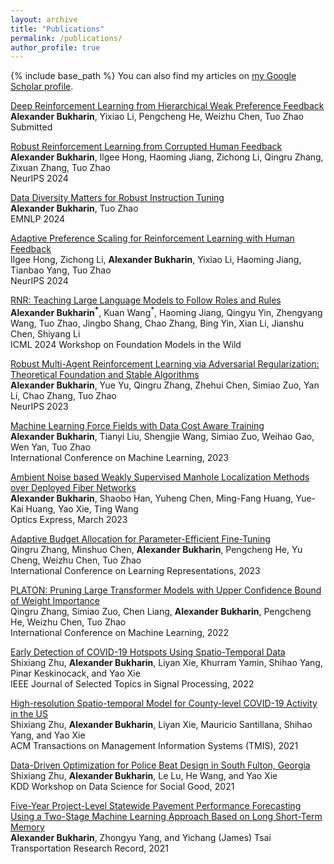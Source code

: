 ```yaml
---
layout: archive
title: "Publications"
permalink: /publications/
author_profile: true
---
```

{% include base_path %}
You can also find my articles on [my Google Scholar profile](https://scholar.google.com/citations?user=PnVYoI4AAAAJ&hl=en).

[Deep Reinforcement Learning from Hierarchical Weak Preference Feedback](https://arxiv.org/abs/2309.02632) <br>
**Alexander Bukharin**, Yixiao Li, Pengcheng He, Weizhu Chen, Tuo Zhao <br>
Submitted<br>

[Robust Reinforcement Learning from Corrupted Human Feedback](https://arxiv.org/abs/2406.15568) <br>
**Alexander Bukharin**, Ilgee Hong, Haoming Jiang, Zichong Li, Qingru Zhang, Zixuan Zhang, Tuo Zhao <br>
NeurIPS 2024

[Data Diversity Matters for Robust Instruction Tuning](https://arxiv.org/abs/2311.14736) <br>
**Alexander Bukharin**, Tuo Zhao <br>
EMNLP 2024

[Adaptive Preference Scaling for Reinforcement Learning with Human Feedback](https://arxiv.org/abs/2406.02764) <br>
Ilgee Hong, Zichong Li, **Alexander Bukharin**, Yixiao Li, Haoming Jiang, Tianbao Yang, Tuo Zhao <br>
NeurIPS 2024

[RNR: Teaching Large Language Models to Follow Roles and Rules](https://www.amazon.science/publications/rnr-teaching-large-language-models-to-follow-roles-and-rules) <br>
**Alexander Bukharin<sup>\*</sup>**, Kuan Wang<sup>\*</sup>, Haoming Jiang, Qingyu Yin, Zhengyang Wang, Tuo Zhao, Jingbo Shang, Chao
Zhang, Bing Yin, Xian Li, Jianshu Chen, Shiyang Li <br>
ICML 2024 Workshop on Foundation Models in the Wild<br>

[Robust Multi-Agent Reinforcement Learning via  Adversarial Regularization: Theoretical Foundation and Stable Algorithms](https://arxiv.org/abs/2310.10810) <br>
**Alexander Bukharin**, Yue Yu, Qingru Zhang, Zhehui Chen, Simiao Zuo, Yan Li, Chao Zhang, Tuo Zhao <br>
NeurIPS 2023

[Machine Learning Force Fields with Data Cost Aware Training](https://arxiv.org/abs/2306.03109) <br>
**Alexander Bukharin**, Tianyi Liu, Shengjie Wang, Simiao Zuo, Weihao Gao, Wen Yan, Tuo Zhao <br>
International Conference on Machine Learning, 2023

[Ambient Noise based Weakly Supervised Manhole Localization Methods over Deployed Fiber Networks](https://opg.optica.org/oe/fulltext.cfm?uri=oe-31-6-9591&id=527096) <br>
**Alexander Bukharin**, Shaobo Han, Yuheng Chen, Ming-Fang Huang, Yue-Kai Huang, Yao Xie, Ting Wang <br>
Optics Express, March 2023

[Adaptive Budget Allocation for Parameter-Efficient Fine-Tuning](https://arxiv.org/abs/2303.10512) <br>
Qingru Zhang, Minshuo Chen, **Alexander Bukharin**, Pengcheng He, Yu Cheng, Weizhu Chen, Tuo Zhao <br>
International Conference on Learning Representations, 2023

[PLATON: Pruning Large Transformer Models with Upper Confidence Bound of Weight Importance](https://arxiv.org/abs/2206.12562) <br>
Qingru Zhang, Simiao Zuo, Chen Liang, **Alexander Bukharin**, Pengcheng He, Weizhu Chen, Tuo Zhao <br>
International Conference on Machine Learning, 2022

[Early Detection of COVID-19 Hotspots Using Spatio-Temporal Data](https://arxiv.org/abs/2106.00072)<br>
Shixiang Zhu, **Alexander Bukharin**, Liyan Xie, Khurram Yamin, Shihao Yang, Pinar Keskinocack, and Yao Xie<br>
IEEE Journal of Selected Topics in Signal Processing, 2022

[High-resolution Spatio-temporal Model for County-level COVID-19 Activity in the US](https://dl.acm.org/doi/abs/10.1145/3468876)<br>
Shixiang Zhu, **Alexander Bukharin**, Liyan Xie, Mauricio Santillana, Shihao Yang, and Yao Xie<br>
ACM Transactions on Management Information Systems (TMIS), 2021<br>

[Data-Driven Optimization for Police Beat Design in South Fulton, Georgia](https://arxiv.org/abs/2004.09660)<br>
Shixiang Zhu, **Alexander Bukharin**, Le Lu, He Wang, and Yao Xie<br>
KDD Workshop on Data Science for Social Good, 2021

[Five-Year Project-Level Statewide Pavement Performance Forecasting Using a Two-Stage Machine Learning Approach Based on Long Short-Term Memory](https://journals.sagepub.com/doi/abs/10.1177/03611981211017132)<br>
**Alexander Bukharin**, Zhongyu Yang, and Yichang (James) Tsai<br>
Transportation Research Record, 2021
